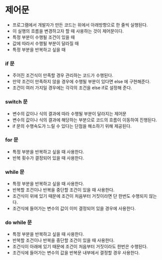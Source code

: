 # 제어문
- 프로그램에서 개발자가 만든 코드는 위에서 아래방향으로 한 줄씩 실행된다.
- 이 실행의 흐름을 변경하고자 할 때 사용하는 것이 제어문이다.
- 특정 부분이 수행될 조건이 있을 때
- 값에 따라서 수행될 부분이 달라질 때
- 특정 부분을 반복하고 싶을 때

### if 문
- 주어진 조건식이 만족할 경우 관리하는 코드가 수행된다.
- 만약 조건이 만족하지 않을 경우에 수행될 부분이 있다면 else 에 구현해준다.
- 조건이 여러 가지일 경우에는 각각의 조건을 else if로 설정해 준다.

### switch 문
- 변수의 값이나 식의 결과에 따라 수행될 부분이 달라지는 제어문
- 변수의 값이나 식의 결과에 해당하는 부분으로 코드의 흐름이 이동하여 진행된다.
- if 문의 수행속도가 느릴 수 있다는 단점을 해소하기 위해 제공된다.

### for 문
- 특정 부분을 반복하고 싶을 때 사용한다.
- 반복 횟수가 결정되어 있을 때 사용한다.

### while 문
- 특정 부분을 반복하고 싶을 때 사용한다.
- 반복할 조건이나 반복을 중단할 조건이 있을 때 사용한다.
- 조건식이 위에 있기 때문에 조건이 처음부터 거짓이라면 단 한번도 수행되지 않는다.
- 조건식에 들어가는 변수의 값이 이미 결정되어 있을 경우에 사용한다.

### do while 문
- 특정 부분을 반복하고 싶을 때 사용한다.
- 반복할 조건이나 반복을 중단할 조건이 있을 때 사용한다.
- 조건식이 아래에 있기 때문에 조건이 처음부터 거짓이라도 한번은 수행된다.
- 조건식에 들어가는 변수의 값을 반복문 내부에서 결정할 경우 사용한다.
